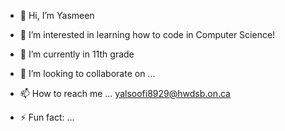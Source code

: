 - 👋 Hi, I’m Yasmeen
- 👀 I’m interested in learning how to code in Computer Science!

- 🌱 I’m currently in 11th grade
- 💞️ I’m looking to collaborate on ...
- 📫 How to reach me ... yalsoofi8929@hwdsb.on.ca
- ⚡ Fun fact: ...

<!---
yalsoofi8929/yalsoofi8929 is a ✨ special ✨ repository because its `README.md` (this file) appears on your GitHub profile.
You can click the Preview link to take a look at your changes.
--->
